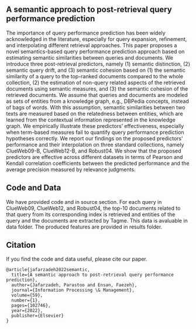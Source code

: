 ## A semantic approach to post-retrieval query performance prediction
The importance of query performance prediction has been widely acknowledged in the literature, especially for query expansion, refinement, and interpolating different retrieval approaches. This paper proposes a novel semantics-based query performance prediction approach based on estimating semantic similarities between queries and documents. We introduce three post-retrieval predictors, namely (1) semantic distinction, (2) semantic query drift, and (3) semantic cohesion based on (1) the semantic similarity of a query to the top-ranked documents compared to the whole collection, (2) the estimation of non-query related aspects of the retrieved documents using semantic measures, and (3) the semantic cohesion of the retrieved documents. We assume that queries and documents are modeled as sets of entities from a knowledge graph, e.g., DBPedia concepts, instead of bags of words. With this assumption, semantic similarities between two texts are measured based on the relatedness between entities, which are learned from the contextual information represented in the knowledge graph. We empirically illustrate these predictors’ effectiveness, especially when term-based measures fail to quantify query performance prediction hypotheses correctly. We report our findings on the proposed predictors’ performance and their interpolation on three standard collections, namely ClueWeb09-B, ClueWeb12-B, and Robust04. We show that the proposed predictors are effective across different datasets in terms of Pearson and Kendall correlation coefficients between the predicted performance and the average precision measured by relevance judgments.

## Code and Data
We have provided code and in source section. For each query in ClueWeb09, ClueWeb12, and Robust04, the top-10 documents related to that query from its corresponding index is retrieved and entities of the query and the documents are extracted by Tagme. This data is avaluable in data folder. The produced features are provided in results folder.


## Citation
If you find the code and data useful, please cite our paper.
```
@article{jafarzadeh2022semantic,
  title={A semantic approach to post-retrieval query performance prediction},
  author={Jafarzadeh, Parastoo and Ensan, Faezeh},
  journal={Information Processing \& Management},
  volume={59},
  number={1},
  pages={102746},
  year={2022},
  publisher={Elsevier}
}
```
